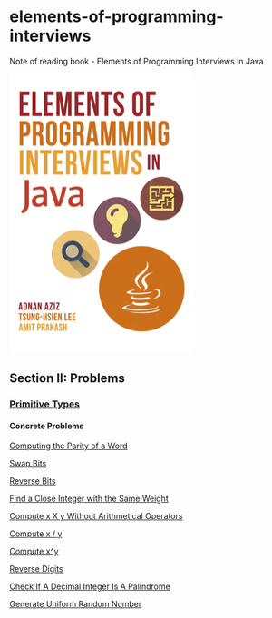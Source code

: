# elements-of-programming-interviews
Note of reading book - Elements of Programming Interviews in Java

![](preface.png)

## Section II: Problems

### [Primitive Types](./problems/primitive_types/ch4.md)

#### Concrete Problems

[Computing the Parity of a Word](./problems/primitive_types/ComputingParityOfWord.java)

[Swap Bits](./problems/primitive_types/SwapBits.java)

[Reverse Bits](./problems/primitive_types/ReverseBits.java)

[Find a Close Integer with the Same Weight](./problems/primitive_types/FindCloseIntegerWithSameWeight.java)

[Compute x X y Without Arithmetical Operators](./problems/primitive_types/ComputeXxYWithoutArithmeticalOperators.java)

[Compute x / y](./problems/primitive_types/ComputeXDividedY.java)

[Compute x^y](./problems/primitive_types/ComputeXPowerOfY.java)

[Reverse Digits](./problems/primitive_types/ReverseDigits.java)

[Check If A Decimal Integer Is A Palindrome](./problems/primitive_types/CheckIfADecimalIntegerIsAPalindrome.java)

[Generate Uniform Random Number](./problems/primitive_types/GenerateUniformRandomNumber.java)